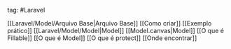 tag: #Laravel 

[[Laravel/Model/Arquivo Base|Arquivo Base]]
[[Como criar]]
[[Exemplo prático]]
[[Laravel/Model/Model|Model]]
[[Model.canvas|Model]]
[[O que é Fillable]]
[[O que é Model]]
[[O que é protect]]
[[Onde encontrar]]